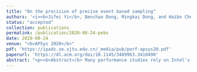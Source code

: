```yaml
---
title: "On the precision of precise event based sampling"
authors: '<i><b>Jifei Yi</b>, Benchao Dong, Mingkai Dong, and Haibo Chen</i>'
status: "accepted"
collection: publications
permalink: /publication/2020-08-24-pebs
date: 2020-08-24
venue: "<b>APSys 2020</b>"
pdf: 'https://ipads.se.sjtu.edu.cn/_media/pub/perf-apsys20.pdf'
paperurl: 'https://dl.acm.org/doi/10.1145/3409963.3410490'
abstract: "<p><b>Abstract</b> Many performance studies rely on Intel's Precise Event Based Sampling (PEBS) to collect processor events, where precision is a key for the reliability of analysis. In this paper, we make a study on the precision of PEBS and show that, while by its name being precise, PEBS can cause mistakes under shadowing, which may make the analysis unreliable. We then show how to remedy such imprecision by artificially inserting bogus instructions. Evaluation shows that our remedy leads to more precise event samples and thus more reliable performance analysis.</p>"
---
```

